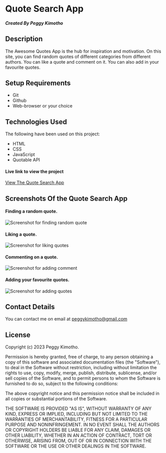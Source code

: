 # Quote Search App

##### Created By Peggy Kimotho

## Description

The Awesome Quotes App is the hub for inspiration and motivation. On this site, you can find random quotes of different categories from different authors. You can like a quote and comment on it. You can also add in your favourite quotes.

## Setup Requirements

- Git
- Github
- Web-browser or your choice
    
## Technologies Used

The following have been used on this project:
- HTML
- CSS
- JavaScript
- Quotable API
   
#### Live link to view the project 

<a href="https://peggykimotho.github.io/Phase1-Project/"> View The Quote Search App</a>

## Screenshots Of the Quote Search App

#### Finding a random quote.
![Screenshot for finding random quote](https://github.com/PeggyKimotho/Phase1-Project/assets/111040833/68c5fc0b-d421-48a2-b24e-a4c0572ff8bb)

#### Liking a quote.
![Screenshot for liking quotes](https://github.com/PeggyKimotho/Phase1-Project/assets/111040833/3425cd89-0d27-4565-8a9a-cf95dd875c01)

#### Commenting on a quote.
![Screenshot for adding comment](https://github.com/PeggyKimotho/Phase1-Project/assets/111040833/bfaec538-0456-4cd5-9705-919559dd08b5)

#### Adding your favourite quotes.
![Screenshot for adding quotes](https://github.com/PeggyKimotho/Phase1-Project/assets/111040833/9ed76a5d-450a-4b33-9c84-5f6c2207c7ac)


## Contact Details
You can contact me on email at peggykimotho@gmail.com

## License

Copyright (c) 2023 Peggy Kimotho.

Permission is hereby granted, free of charge, to any person obtaining a copy of this software and associated documentation files (the "Software"), to deal in the Software without restriction, including without limitation the rights to use, copy, modify, merge, publish, distribute, sublicense, and/or sell copies of the Software, and to permit persons to whom the Software is furnished to do so, subject to the following conditions:

The above copyright notice and this permission notice shall be included in all copies or substantial portions of the Software.

THE SOFTWARE IS PROVIDED "AS IS", WITHOUT WARRANTY OF ANY KIND, EXPRESS OR IMPLIED, INCLUDING BUT NOT LIMITED TO THE WARRANTIES OF MERCHANTABILITY, FITNESS FOR A PARTICULAR PURPOSE AND NONINFRINGEMENT. IN NO EVENT SHALL THE AUTHORS OR COPYRIGHT HOLDERS BE LIABLE FOR ANY CLAIM, DAMAGES OR OTHER LIABILITY, WHETHER IN AN ACTION OF CONTRACT, TORT OR OTHERWISE, ARISING FROM, OUT OF OR IN CONNECTION WITH THE SOFTWARE OR THE USE OR OTHER DEALINGS IN THE SOFTWARE.
